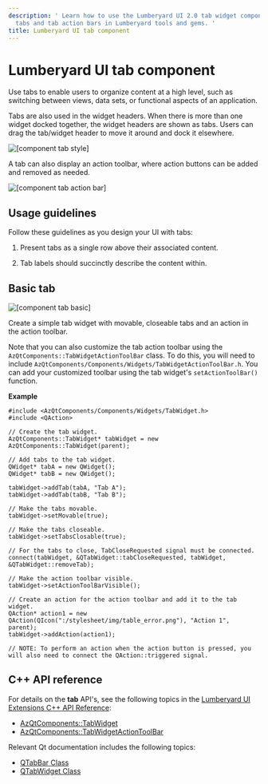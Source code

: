 ```yaml
---
description: ' Learn how to use the Lumberyard UI 2.0 tab widget component to create
  tabs and tab action bars in Lumberyard tools and gems. '
title: Lumberyard UI tab component
---
```

# Lumberyard UI tab component<a name="uidev-tab-component"></a>

Use tabs to enable users to organize content at a high level, such as switching between views, data sets, or functional aspects of an application\.

Tabs are also used in the widget headers\. When there is more than one widget docked together, the widget headers are shown as tabs\. Users can drag the tab/widget header to move it around and dock it elsewhere\.

![\[component tab style\]](/images/tools-ui/component-tab-style.png)

A tab can also display an action toolbar, where action buttons can be added and removed as needed\.

![\[component tab action bar\]](/images/tools-ui/component-tab-action-bar.png)

## Usage guidelines<a name="tab-usage"></a>

Follow these guidelines as you design your UI with tabs:

1.  Present tabs as a single row above their associated content\. 

1.  Tab labels should succinctly describe the content within\. 

## Basic tab<a name="tab-basic"></a>

![\[component tab basic\]](/images/tools-ui/component-tab-basic.png)

Create a simple tab widget with movable, closeable tabs and an action in the action toolbar\.

Note that you can also customize the tab action toolbar using the `AzQtComponents::TabWidgetActionToolBar` class\. To do this, you will need to include `AzQtComponents/Components/Widgets/TabWidgetActionToolBar.h`\. You can add your customized toolbar using the tab widget's `setActionToolBar()` function\.

 **Example** 

```
#include <AzQtComponents/Components/Widgets/TabWidget.h>
#include <QAction>

// Create the tab widget.
AzQtComponents::TabWidget* tabWidget = new AzQtComponents::TabWidget(parent);

// Add tabs to the tab widget.
QWidget* tabA = new QWidget();
QWidget* tabB = new QWidget();

tabWidget->addTab(tabA, "Tab A");
tabWidget->addTab(tabB, "Tab B");

// Make the tabs movable.
tabWidget->setMovable(true);

// Make the tabs closeable.
tabWidget->setTabsClosable(true);

// For the tabs to close, TabCloseRequested signal must be connected.
connect(tabWidget, &QTabWidget::tabCloseRequested, tabWidget, &QTabWidget::removeTab);

// Make the action toolbar visible.
tabWidget->setActionToolBarVisible();

// Create an action for the action toolbar and add it to the tab widget.
QAction* action1 = new QAction(QIcon(":/stylesheet/img/table_error.png"), "Action 1", parent);
tabWidget->addAction(action1);

// NOTE: To perform an action when the action button is pressed, you will also need to connect the QAction::triggered signal.
```

## C\+\+ API reference<a name="tab-api-ref"></a>

For details on the **tab** API's, see the following topics in the [Lumberyard UI Extensions C\+\+ API Reference](https://d3bqhfbip4ze4a.cloudfront.net/api/ui/namespace_az_qt_components.html):
+  [AzQtComponents::TabWidget](https://d3bqhfbip4ze4a.cloudfront.net/api/ui/class_az_qt_components_1_1_tab_widget.html) 
+  [AzQtComponents::TabWidgetActionToolBar](https://d3bqhfbip4ze4a.cloudfront.net/api/ui/class_az_qt_components_1_1_tab_widget_action_tool_bar.html) 

Relevant Qt documentation includes the following topics:
+  [QTabBar Class](https://doc.qt.io/qt-5/qtabbar.html) 
+  [QTabWidget Class](https://doc.qt.io/qt-5/qtabwidget.html) 
